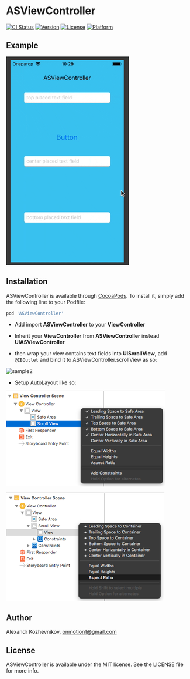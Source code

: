 # ASViewController

[![CI Status](http://img.shields.io/travis/onmotion/ASViewController.svg?style=flat)](https://travis-ci.org/onmotion/ASViewController)
[![Version](https://img.shields.io/cocoapods/v/ASViewController.svg?style=flat)](http://cocoapods.org/pods/ASViewController)
[![License](https://img.shields.io/cocoapods/l/ASViewController.svg?style=flat)](http://cocoapods.org/pods/ASViewController)
[![Platform](https://img.shields.io/cocoapods/p/ASViewController.svg?style=flat)](http://cocoapods.org/pods/ASViewController)

## Example

![sample](https://github.com/onmotion/ASViewController/blob/captions/Screenshots/2.gif)


## Installation

ASViewController is available through [CocoaPods](http://cocoapods.org). To install
it, simply add the following line to your Podfile:

```ruby
pod 'ASViewController'
```
* Add import **ASViewController** to your **ViewController**

* Inherit your **ViewController** from **ASViewController** instead **UIASViewController**

* then wrap your view contains text fields into **UIScrollView**, add ```@IBOutlet``` and bind it to ASViewController.scrollView as so:

![sample2](https://github.com/onmotion/ASViewController/blob/captions/Screenshots/1.gif)

* Setup AutoLayout like so:

![1](https://github.com/onmotion/ASViewController/blob/captions/Screenshots/1.png)

![2](https://github.com/onmotion/ASViewController/blob/captions/Screenshots/2.png)


## Author

Alexandr Kozhevnikov, onmotion1@gmail.com

## License

ASViewController is available under the MIT license. See the LICENSE file for more info.
